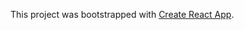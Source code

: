 This project was bootstrapped with
[Create React App](https://github.com/facebook/create-react-app).
